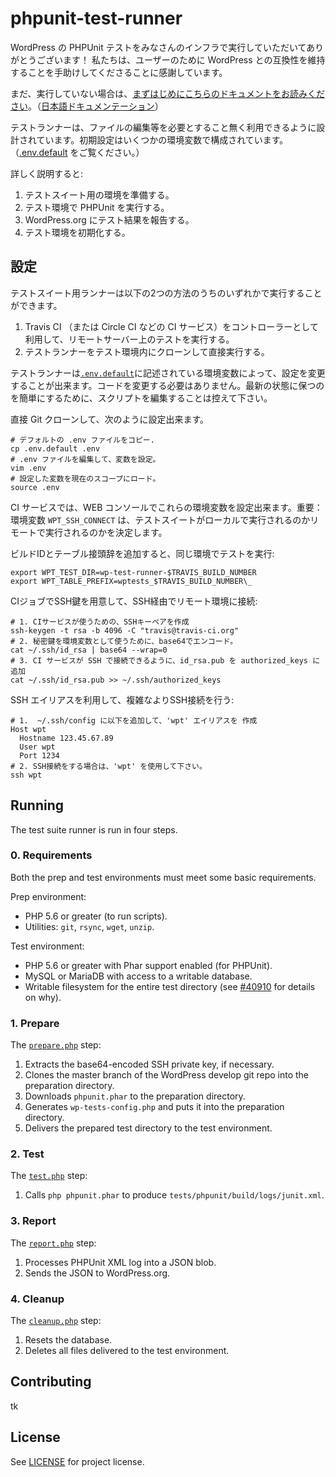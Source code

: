 # phpunit-test-runner

<!--
Thanks for running the WordPress PHPUnit test suite on your infrastructure. We appreciate you helping to ensure WordPress’ compatibility for your users.
-->

WordPress の PHPUnit テストをみなさんのインフラで実行していただいてありがとうございます！ 私たちは、ユーザーのために WordPress との互換性を維持することを手助けしてくださることに感謝しています。

<!--
If you haven't already, [please first read through the "Getting Started" documentation](https://make.wordpress.org/hosting/test-results-getting-started/).
-->

まだ、実行していない場合は、[まずはじめにこちらのドキュメントをお読みください](https://make.wordpress.org/hosting/test-results-getting-started/)。（[日本語ドキュメンテーション](https://github.com/wp-hosting-japan/phpunit-test-runner/blob/master/docs-ja.md)）

<!--
The test suite runner is designed to be used without any file modification. Configuration happens with a series of environment variables (see [.env.default](.env.default) for an annotated overview). Use the [repository wiki](../../wiki) to document implementation details, to avoid README conflicts with the upstream.
-->

テストランナーは、ファイルの編集等を必要とすること無く利用できるように設計されています。初期設定はいくつかの環境変数で構成されています。（[.env.default](.env.default) をご覧ください。）

<!--
At a high level, the test suite runner:
-->

詳しく説明すると:

<!--
1. Prepares the test environment for the test suite.
2. Runs the PHPUnit tests in the test environment.
3. Reports the PHPUnit test results to WordPress.org
4. Cleans up the test suite environment.
-->

1. テストスイート用の環境を準備する。
2. テスト環境で PHPUnit を実行する。
3. WordPress.org にテスト結果を報告する。
4. テスト環境を初期化する。

<!--
## Configuring
-->

## 設定

<!--
The test suite runner can be used in one of two ways:
-->

テストスイート用ランナーは以下の2つの方法のうちのいずれかで実行することができます。

<!--
1. With Travis (or Circle or some other CI service) as the controller that connects to the remote test environment.
2. With the runner cloned to and run directly within the test environment.
-->

1. Travis CI （または Circle CI などの CI サービス）をコントローラーとして利用して、リモートサーバー上のテストを実行する。
2. テストランナーをテスト環境内にクローンして直接実行する。

<!--
The test runner is configured through environment variables, documented in [`.env.default`](.env.default). It shouldn't need any code modifications; in fact, please refrain from editing the scripts entirely, as it will make it easier to stay up to date.
-->

テストランナーは[`.env.default`](.env.default)に記述されている環境変数によって、設定を変更することが出来ます。コードを変更する必要はありません。最新の状態に保つのを簡単にするために、スクリプトを編集することは控えて下さい。

<!--
With a direct Git clone, you can:
-->

直接 Git クローンして、次のように設定出来ます。

<!--
    # Copy the default .env file.
    cp .env.default .env
    # Edit the .env file to define your variables.
    vim .env
    # Load your variables into scope.
    source .env
-->

    # デフォルトの .env ファイルをコピー.
    cp .env.default .env
    # .env ファイルを編集して、変数を設定。
    vim .env
    # 設定した変数を現在のスコープにロード。
    source .env

<!--
In a CI service, you can set these environment variables through the service's web console. Importantly, the `WPT_SSH_CONNECT` environment variable determines whether the test suite is run locally or against a remote environment.
-->

CI サービスでは、WEB コンソールでこれらの環境変数を設定出来ます。重要： 環境変数 `WPT_SSH_CONNECT` は、テストスイートがローカルで実行されるのかリモートで実行されるのかを決定します。

<!--
Concurrently run tests in the same environment by appending build ids to the test directory and table prefix:
-->

ビルドIDとテーブル接頭辞を追加すると、同じ環境でテストを実行:

<!--
    export WPT_TEST_DIR=wp-test-runner-$TRAVIS_BUILD_NUMBER
    export WPT_TABLE_PREFIX=wptests_$TRAVIS_BUILD_NUMBER\_
-->

    export WPT_TEST_DIR=wp-test-runner-$TRAVIS_BUILD_NUMBER
    export WPT_TABLE_PREFIX=wptests_$TRAVIS_BUILD_NUMBER\_

<!--
Connect to a remote environment over SSH by having the CI job provision the SSH key:
-->

CIジョブでSSH鍵を用意して、SSH経由でリモート環境に接続:

<!--
    # 1. Create a SSH key pair for the controller to use
    ssh-keygen -t rsa -b 4096 -C "travis@travis-ci.org"
    # 2. base64 encode the private key for use with the environment variable
    cat ~/.ssh/id_rsa | base64 --wrap=0
    # 3. Append id_rsa.pub to authorized_keys so the CI service can SSH in
    cat ~/.ssh/id_rsa.pub >> ~/.ssh/authorized_keys
-->

    # 1. CIサービスが使うための、SSHキーペアを作成
    ssh-keygen -t rsa -b 4096 -C "travis@travis-ci.org"
    # 2. 秘密鍵を環境変数として使うために、base64でエンコード。
    cat ~/.ssh/id_rsa | base64 --wrap=0
    # 3. CI サービスが SSH で接続できるように、id_rsa.pub を authorized_keys に追加
    cat ~/.ssh/id_rsa.pub >> ~/.ssh/authorized_keys

<!--
Use a more complex SSH connection process by creating a SSH alias:
-->

SSH エイリアスを利用して、複雑なよりSSH接続を行う:

<!--
    # 1. Add the following to ~/.ssh/config to create a 'wpt' alias
    Host wpt
      Hostname 123.45.67.89
      User wpt
      Port 1234
    # 2. Use 'wpt' wherever you might normally use a SSH connection string
    ssh wpt
-->

    # 1.  ~/.ssh/config に以下を追加して、'wpt' エイリアスを 作成
    Host wpt
      Hostname 123.45.67.89
      User wpt
      Port 1234
    # 2. SSH接続をする場合は、'wpt' を使用して下さい。
    ssh wpt

## Running

The test suite runner is run in four steps.

### 0. Requirements

Both the prep and test environments must meet some basic requirements.

Prep environment:

* PHP 5.6 or greater (to run scripts).
* Utilities: `git`, `rsync`, `wget`, `unzip`.

Test environment:

* PHP 5.6 or greater with Phar support enabled (for PHPUnit).
* MySQL or MariaDB with access to a writable database.
* Writable filesystem for the entire test directory (see [#40910](https://core.trac.wordpress.org/ticket/40910) for details on why).

### 1. Prepare

The [`prepare.php`](prepare.php) step:

1. Extracts the base64-encoded SSH private key, if necessary.
2. Clones the master branch of the WordPress develop git repo into the preparation directory.
3. Downloads `phpunit.phar` to the preparation directory.
4. Generates `wp-tests-config.php` and puts it into the preparation directory.
5. Delivers the prepared test directory to the test environment.

### 2. Test

The [`test.php`](test.php) step:

1. Calls `php phpunit.phar` to produce `tests/phpunit/build/logs/junit.xml`.

### 3. Report

The [`report.php`](report.php) step:

1. Processes PHPUnit XML log into a JSON blob.
2. Sends the JSON to WordPress.org.

### 4. Cleanup

The [`cleanup.php`](cleanup.php) step:

1. Resets the database.
2. Deletes all files delivered to the test environment.

## Contributing

tk

## License

See [LICENSE](LICENSE) for project license.

